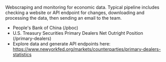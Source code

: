 Webscraping and monitoring for economic data. Typical pipeline includes checking a website or API endpoint for changes, downloading and processing the data, then sending an email to the team.

- People's Bank of China (/pboc)
- U.S. Treasury Securities Primary Dealers Net Outright Position (/primary-dealers)
 - Explore data and generate API endpoints here: https://www.newyorkfed.org/markets/counterparties/primary-dealers-statistics
